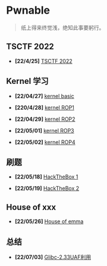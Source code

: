# Pwnable

> 纸上得来终觉浅，绝知此事要躬行。



## TSCTF 2022

- **[22/4/25]** [TSCTF 2022](/pwnable/220425-tsctf2022)

## Kernel 学习

- **[22/04/27]** [kernel basic](/pwnable/220427-kernel-basic)

- **[220/4/28]** [kernel ROP1](/pwnable/220428-kernel-rop1)

- **[22/04/29]** [kernel ROP2](/pwnable/220429-kernel-rop2)

- **[22/05/01]** [kernel ROP3](/pwnable/220501-kernel-rop3)

- **[22/05/02]** [kernel ROP4](/pwnable/220502-kernel-rop4)

## 刷题

- **[22/05/18]** [HackTheBox 1](/pwnable/220518-HTB1)

- **[22/05/19]** [HackTheBox 2](/pwnable/220519-HTB2)

## House of xxx

- **[22/05/26]** [House of emma](/pwnable/220526-house_of_emma)

## 总结

- **[22/07/03]** [Glibc-2.33UAF利用](/pwnable/2200703-glibc-233UAF)

